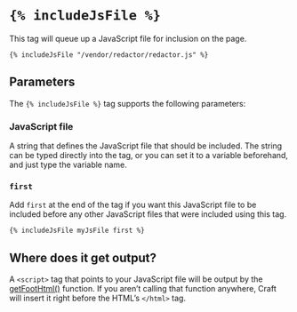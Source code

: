 # `{% includeJsFile %}`

This tag will queue up a JavaScript file for inclusion on the page.

```twig
{% includeJsFile "/vendor/redactor/redactor.js" %}
```

## Parameters

The `{% includeJsFile %}` tag supports the following parameters:

### JavaScript file

A string that defines the JavaScript file that should be included. The string can be typed directly into the tag, or you can set it to a variable beforehand, and just type the variable name.

### `first`

Add `first` at the end of the tag if you want this JavaScript file to be included before any other JavaScript files that were included using this tag.

```twig
{% includeJsFile myJsFile first %}
```

## Where does it get output?

A `<script>` tag that points to your JavaScript file will be output by the [getFootHtml()](functions.md#getfoothtml) function. If you aren’t calling that function anywhere, Craft will insert it right before the HTML’s `</html>` tag.

